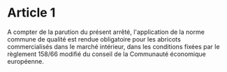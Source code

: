 # Article 1

A compter de la parution du présent arrêté, l'application de la norme commune de qualité est rendue obligatoire pour les abricots commercialisés dans le marché intérieur, dans les conditions fixées par le règlement 158/66 modifié du conseil de la Communauté économique européenne.
